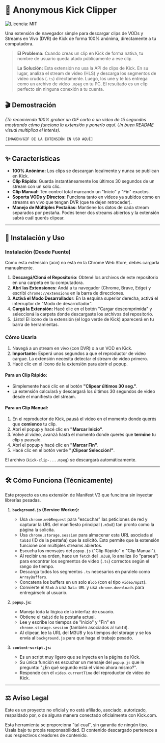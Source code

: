 # 🚀 Anonymous Kick Clipper

![Licencia: MIT](https://img.shields.io/badge/Licencia-MIT-green.svg)

Una extensión de navegador simple para descargar clips de VODs y Streams en Vivo (DVR) de Kick de forma 100% anónima, directamente a tu computadora.

> **El Problema:** Cuando creas un clip en Kick de forma nativa, tu nombre de usuario queda atado públicamente a ese clip.
>
> **La Solución:** Esta extensión no usa la API de clips de Kick. En su lugar, analiza el stream de video (HLS) y descarga los segmentos de video crudos (`.ts`) directamente. Luego, los une y te los entrega como un archivo de video `.mpeg` en tu PC. El resultado es un clip perfecto sin ninguna conexión a tu cuenta.

## 🎬 Demostración

_(Te recomiendo 100% grabar un GIF corto o un video de 15 segundos mostrando cómo funciona la extensión y ponerlo aquí. Un buen README visual multiplica el interés)._

`[IMAGEN/GIF DE LA EXTENSIÓN EN USO AQUÍ]`

---

## ✨ Características

- **100% Anónimo:** Los clips se descargan localmente y nunca se publican en Kick.
- **Clip Rápido:** Guarda instantáneamente los últimos 30 segundos de un stream con un solo clic.
- **Clip Manual:** Ten control total marcando un "Inicio" y "Fin" exactos.
- **Soporta VODs y Directos:** Funciona tanto en videos ya subidos como en streams en vivo que tengan DVR (que te dejen retroceder).
- **Manejo de Múltiples Pestañas:** Mantiene los datos de cada stream separados por pestaña. Podés tener dos streams abiertos y la extensión sabrá cuál querés clipear.

---

## 🔧 Instalación y Uso

### Instalación (Desde Fuente)

Como esta extensión (aún) no está en la Chrome Web Store, debés cargarla manualmente.

1.  **Descargá/Cloná el Repositorio:** Obtené los archivos de este repositorio en una carpeta en tu computadora.
2.  **Abrí las Extensiones:** Andá a tu navegador (Chrome, Brave, Edge) y escribí `chrome://extensions` en la barra de direcciones.
3.  **Activá el Modo Desarrollador:** En la esquina superior derecha, activá el interruptor de "Modo de desarrollador".
4.  **Cargá la Extensión:** Hacé clic en el botón "Cargar descomprimida" y seleccioná la carpeta donde descargaste los archivos del repositorio.
5.  ¡Listo! El ícono de la extensión (el logo verde de Kick) aparecerá en tu barra de herramientas.

### Cómo Usarla

1.  Navegá a un stream en vivo (con DVR) o a un VOD en Kick.
2.  **Importante:** Esperá unos segundos a que el reproductor de video cargue. La extensión necesita detectar el stream de video primero.
3.  Hacé clic en el ícono de la extensión para abrir el popup.

#### Para un Clip Rápido:

- Simplemente hacé clic en el botón **"Clipear últimos 30 seg."**.
- La extensión calculará y descargará los últimos 30 segundos de video desde el manifiesto del stream.

#### Para un Clip Manual:

1.  En el reproductor de Kick, pausá el video en el momento donde querés que **comience** tu clip.
2.  Abrí el popup y hacé clic en **"Marcar Inicio"**.
3.  Volvé al video, avanzá hasta el momento donde querés que **termine** tu clip y pausalo.
4.  Abrí el popup y hacé clic en **"Marcar Fin"**.
5.  Hacé clic en el botón verde **"¡Clipear Selección!"**.

El archivo (`kick-clip-....mpeg`) se descargará automáticamente.

---

## 🛠️ Cómo Funciona (Técnicamente)

Este proyecto es una extensión de Manifest V3 que funciona sin inyectar librerías pesadas.

1.  **`background.js` (Service Worker):**

    - Usa `chrome.webRequest` para "escuchar" las peticiones de red y capturar la URL del manifiesto principal (`.m3u8`) tan pronto como la página la solicita.
    - Usa `chrome.storage.session` para almacenar esta URL asociada al `tabId` (ID de la pestaña) que la solicitó. Esto permite que la extensión funcione con múltiples streams abiertos.
    - Escucha los mensajes del `popup.js` ("Clip Rápido" o "Clip Manual").
    - Al recibir una orden, hace un `fetch` del `.m3u8`, lo analiza (lo "parsea") para encontrar los segmentos de video (`.ts`) correctos según el rango de tiempo.
    - Descarga todos los segmentos `.ts` necesarios en paralelo como `ArrayBuffers`.
    - Concatena los buffers en un solo `Blob` (con el tipo `video/mp2t`).
    - Convierte el `Blob` a una `Data URL` y usa `chrome.downloads` para entregárselo al usuario.

2.  **`popup.js`:**

    - Maneja toda la lógica de la interfaz de usuario.
    - Obtiene el `tabId` de la pestaña actual.
    - Lee y escribe los tiempos de "Inicio" y "Fin" en `chrome.storage.session` (también asociados al `tabId`).
    - Al clipear, lee la URL del M3U8 y los tiempos del storage y se los envía al `background.js` para que haga el trabajo pesado.

3.  **`content-script.js`:**
    - Es un script muy ligero que se inyecta en la página de Kick.
    - Su única función es escuchar un mensaje del `popup.js` que le pregunta: "¿En qué segundo está el video ahora mismo?".
    - Responde con el `video.currentTime` del reproductor de video de Kick.

---

## ⚖️ Aviso Legal

Este es un proyecto no oficial y no está afiliado, asociado, autorizado, respaldado por, o de alguna manera conectado oficialmente con Kick.com.

Esta herramienta se proporciona "tal cual", sin garantía de ningún tipo. Usala bajo tu propia responsabilidad. El contenido descargado pertenece a sus respectivos creadores de contenido.
